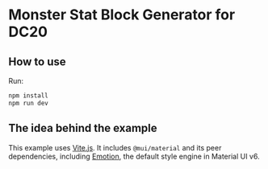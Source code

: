# Monster Stat Block Generator for DC20

## How to use

Run:

```bash
npm install
npm run dev
```
## The idea behind the example

This example uses [Vite.js](https://github.com/vitejs/vite).
It includes `@mui/material` and its peer dependencies, including [Emotion](https://emotion.sh/docs/introduction), the default style engine in Material UI v6.
